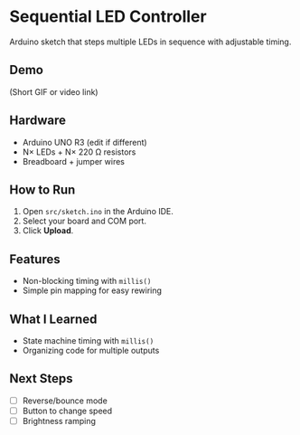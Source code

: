 # Sequential LED Controller
Arduino sketch that steps multiple LEDs in sequence with adjustable timing.

## Demo
(Short GIF or video link)

## Hardware
- Arduino UNO R3 (edit if different)
- N× LEDs + N× 220 Ω resistors
- Breadboard + jumper wires

## How to Run
1. Open `src/sketch.ino` in the Arduino IDE.
2. Select your board and COM port.
3. Click **Upload**.

## Features
- Non-blocking timing with `millis()`
- Simple pin mapping for easy rewiring

## What I Learned
- State machine timing with `millis()`
- Organizing code for multiple outputs

## Next Steps
- [ ] Reverse/bounce mode
- [ ] Button to change speed
- [ ] Brightness ramping
